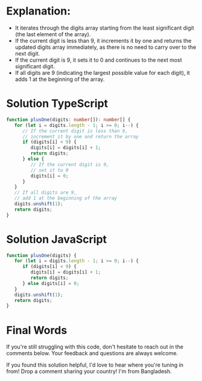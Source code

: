 # Explanation:

-  It iterates through the digits array starting from the least significant digit (the last element of the array).
-  If the current digit is less than 9, it increments it by one and returns the updated digits array immediately, as there is no need to carry over to the next digit.
-  If the current digit is 9, it sets it to 0 and continues to the next most significant digit.
-  If all digits are 9 (indicating the largest possible value for each digit), it adds 1 at the beginning of the array.

# Solution TypeScript

```ts
function plusOne(digits: number[]): number[] {
   for (let i = digits.length - 1; i >= 0; i--) {
      // If the current digit is less than 9,
      // increment it by one and return the array
      if (digits[i] < 9) {
         digits[i] = digits[i] + 1;
         return digits;
      } else {
         // If the current digit is 9,
         // set it to 0
         digits[i] = 0;
      }
   }
   // If all digits are 9,
   // add 1 at the beginning of the array
   digits.unshift(1);
   return digits;
}
```

# Solution JavaScript

```js
function plusOne(digits) {
   for (let i = digits.length - 1; i >= 0; i--) {
      if (digits[i] < 9) {
         digits[i] = digits[i] + 1;
         return digits;
      } else digits[i] = 0;
   }
   digits.unshift(1);
   return digits;
}
```

# Final Words

If you're still struggling with this code, don't hesitate to reach out in the comments below. Your feedback and questions are always welcome.

If you found this solution helpful, I'd love to hear where you're tuning in from! Drop a comment sharing your country! I'm from Bangladesh.
